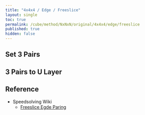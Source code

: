 ```yaml
---
title: "4x4x4 / Edge / Freeslice"
layout: single
toc: true
permalink: /cube/method/NxNxN/original/4x4x4/edge/freeslice
published: true
hidden: false
---
```


<head>
  <base target="_blank">
  <style>
    .twisty-wrapper {
      margin        : 20px 0px;
    }
    twisty-player {
      visualization : "3D"
      background    : "checkered-transparent";
      hint-facelets : "floating";
      width         : 300px;
      height        : 300px;
    }
  </style>
  <script
    src   = "https://cdn.cubing.net/js/cubing/twisty"
    type  = "module"
    defer
  ></script>
</head>



## Set 3 Pairs

<div class="twisty-wrapper">
  <twisty-player
    puzzle                    = "4x4x4"
    experimental-stickering   = "F2L"
    alg                       = "L' U L F' U F y U' F R' F' R y F' R F R' u' y y"
    experimental-setup-alg    = "2U R U R' y' R U R' z2 L' U L y2 F' U F 2U F' U F F U' F' 2U R U' R' L' U L z2 y R U' R' y R U2 R'"
    experimental-setup-anchor = "start"
    tempo-scale               = "1.3"
  ></twisty-player>
</div>



## 3 Pairs to U Layer

<div class="twisty-wrapper">
  <twisty-player
    puzzle                    = "4x4x4"
    experimental-stickering   = "F2L"
    alg                       = "R U' R' y R U' R' y R U R' y"
    experimental-setup-alg    = "2U R U R' y' R U R' z2 L' U L y2 F' U F 2U F' U F F U' F' 2U R U' R' L' U L z2 y R U' R' y R U2 R' 2U' L' U L F' U F y U' F R' F' R y F' R F R' u' y y"
    experimental-setup-anchor = "start"
    tempo-scale               = "1.3"
  ></twisty-player>
</div>



## Reference

- Speedsolving Wiki
  - [Freeslice Egde Paring](https://www.speedsolving.com/wiki/index.php/Edge_pairing#Freeslice_edge_pairing)
